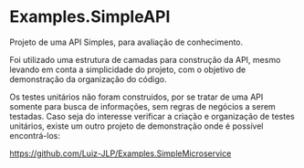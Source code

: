 # Examples.SimpleAPI

Projeto de uma API Simples, para avaliação de conhecimento.

Foi utilizado uma estrutura de camadas para construção da API, mesmo levando em conta a simplicidade do projeto, com o objetivo de demonstração da organização do código.

Os testes unitários não foram construidos, por se tratar de uma API somente para busca de informações, sem regras de negócios a serem testadas. Caso seja do interesse verificar a criação e organização de testes unitários, existe um outro projeto de demonstração onde é possível encontrá-los:

https://github.com/Luiz-JLP/Examples.SimpleMicroservice